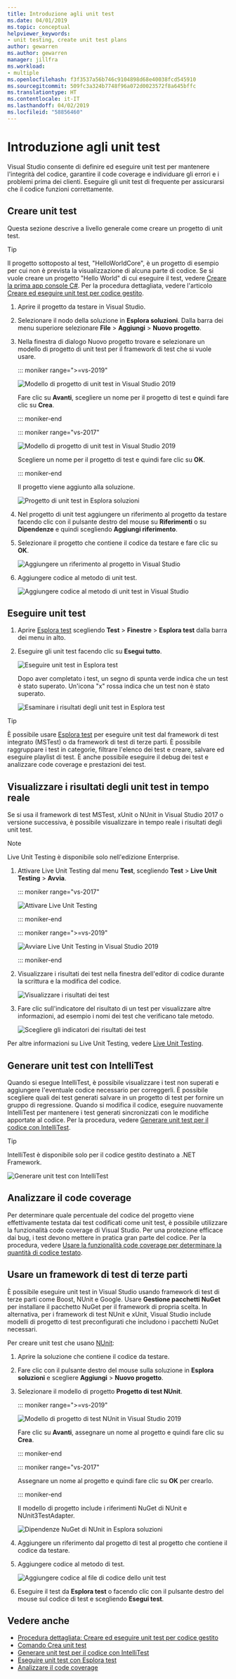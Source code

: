 ```yaml
---
title: Introduzione agli unit test
ms.date: 04/01/2019
ms.topic: conceptual
helpviewer_keywords:
- unit testing, create unit test plans
author: gewarren
ms.author: gewarren
manager: jillfra
ms.workload:
- multiple
ms.openlocfilehash: f3f3537a56b746c9104898d68e40038fcd545910
ms.sourcegitcommit: 509fc3a324b7748f96a072d0023572f8a645bffc
ms.translationtype: HT
ms.contentlocale: it-IT
ms.lasthandoff: 04/02/2019
ms.locfileid: "58856460"
---
```

# <a name="get-started-with-unit-testing"></a>Introduzione agli unit test

Visual Studio consente di definire ed eseguire unit test per mantenere l'integrità del codice, garantire il code coverage e individuare gli errori e i problemi prima dei clienti. Eseguire gli unit test di frequente per assicurarsi che il codice funzioni correttamente.

## <a name="create-unit-tests"></a>Creare unit test

Questa sezione descrive a livello generale come creare un progetto di unit test.

> [!TIP]
> Il progetto sottoposto al test, "HelloWorldCore", è un progetto di esempio per cui non è prevista la visualizzazione di alcuna parte di codice. Se si vuole creare un progetto "Hello World" di cui eseguire il test, vedere [Creare la prima app console C#](../ide/quickstart-csharp-console.md). Per la procedura dettagliata, vedere l'articolo [Creare ed eseguire unit test per codice gestito](walkthrough-creating-and-running-unit-tests-for-managed-code.md).

1. Aprire il progetto da testare in Visual Studio.

1. Selezionare il nodo della soluzione in **Esplora soluzioni**. Dalla barra dei menu superiore selezionare **File** > **Aggiungi** > **Nuovo progetto**.

1. Nella finestra di dialogo Nuovo progetto trovare e selezionare un modello di progetto di unit test per il framework di test che si vuole usare.

   ::: moniker range=">=vs-2019"

   ![Modello di progetto di unit test in Visual Studio 2019](media/vs-2019/add-new-test-project.png)

   Fare clic su **Avanti**, scegliere un nome per il progetto di test e quindi fare clic su **Crea**.

   ::: moniker-end

   ::: moniker range="vs-2017"

   ![Modello di progetto di unit test in Visual Studio 2019](media/mstest-test-project-template.png)

   Scegliere un nome per il progetto di test e quindi fare clic su **OK**.

   ::: moniker-end

   Il progetto viene aggiunto alla soluzione.

   ![Progetto di unit test in Esplora soluzioni](media/vs-2019/solution-explorer.png)

1. Nel progetto di unit test aggiungere un riferimento al progetto da testare facendo clic con il pulsante destro del mouse su **Riferimenti** o su **Dipendenze** e quindi scegliendo **Aggiungi riferimento**.

1. Selezionare il progetto che contiene il codice da testare e fare clic su **OK**.

   ![Aggiungere un riferimento al progetto in Visual Studio](media/vs-2019/reference-manager.png)

1. Aggiungere codice al metodo di unit test.

   ![Aggiungere codice al metodo di unit test in Visual Studio](media/vs-2019/unit-test-method.png)

## <a name="run-unit-tests"></a>Eseguire unit test

1. Aprire [Esplora test](../test/run-unit-tests-with-test-explorer.md) scegliendo **Test** > **Finestre** > **Esplora test** dalla barra dei menu in alto.

1. Eseguire gli unit test facendo clic su **Esegui tutto**.

   ![Eseguire unit test in Esplora test](media/vs-2019/test-explorer-run-all.png)

   Dopo aver completato i test, un segno di spunta verde indica che un test è stato superato. Un'icona "x" rossa indica che un test non è stato superato.

   ![Esaminare i risultati degli unit test in Esplora test](media/vs-2019/unit-test-passed.png)

> [!TIP]
> È possibile usare [Esplora test](../test/run-unit-tests-with-test-explorer.md) per eseguire unit test dal framework di test integrato (MSTest) o da framework di test di terze parti. È possibile raggruppare i test in categorie, filtrare l'elenco dei test e creare, salvare ed eseguire playlist di test. È anche possibile eseguire il debug dei test e analizzare code coverage e prestazioni dei test.

## <a name="view-live-unit-test-results"></a>Visualizzare i risultati degli unit test in tempo reale

Se si usa il framework di test MSTest, xUnit o NUnit in Visual Studio 2017 o versione successiva, è possibile visualizzare in tempo reale i risultati degli unit test.

> [!NOTE]
> Live Unit Testing è disponibile solo nell'edizione Enterprise.

1. Attivare Live Unit Testing dal menu **Test**, scegliendo **Test** > **Live Unit Testing** > **Avvia**.

   ::: moniker range="vs-2017"

   ![Attivare Live Unit Testing](media/live-test-results-start.png)

   ::: moniker-end

   ::: moniker range=">=vs-2019"

   ![Avviare Live Unit Testing in Visual Studio 2019](media/vs-2019/start-live-unit-testing.png)

   ::: moniker-end

1. Visualizzare i risultati dei test nella finestra dell'editor di codice durante la scrittura e la modifica del codice.

   ![Visualizzare i risultati dei test](media/vs-2019/live-unit-testing-results.png)

1. Fare clic sull'indicatore del risultato di un test per visualizzare altre informazioni, ad esempio i nomi dei test che verificano tale metodo.

   ![Scegliere gli indicatori dei risultati dei test](media/vs-2019/live-unit-testing-details.png)

Per altre informazioni su Live Unit Testing, vedere [Live Unit Testing](../test/live-unit-testing-intro.md).

## <a name="generate-unit-tests-with-intellitest"></a>Generare unit test con IntelliTest

Quando si esegue IntelliTest, è possibile visualizzare i test non superati e aggiungere l'eventuale codice necessario per correggerli. È possibile scegliere quali dei test generati salvare in un progetto di test per fornire un gruppo di regressione. Quando si modifica il codice, eseguire nuovamente IntelliTest per mantenere i test generati sincronizzati con le modifiche apportate al codice. Per la procedura, vedere [Generare unit test per il codice con IntelliTest](../test/generate-unit-tests-for-your-code-with-intellitest.md).

> [!TIP]
> IntelliTest è disponibile solo per il codice gestito destinato a .NET Framework.

![Generare unit test con IntelliTest](media/intellitest.png)

## <a name="analyze-code-coverage"></a>Analizzare il code coverage

Per determinare quale percentuale del codice del progetto viene effettivamente testata dai test codificati come unit test, è possibile utilizzare la funzionalità code coverage di Visual Studio. Per una protezione efficace dai bug, i test devono mettere in pratica gran parte del codice. Per la procedura, vedere [Usare la funzionalità code coverage per determinare la quantità di codice testato](../test/using-code-coverage-to-determine-how-much-code-is-being-tested.md).

## <a name="use-a-third-party-test-framework"></a>Usare un framework di test di terze parti

È possibile eseguire unit test in Visual Studio usando framework di test di terze parti come Boost, NUnit e Google. Usare **Gestione pacchetti NuGet** per installare il pacchetto NuGet per il framework di propria scelta. In alternativa, per i framework di test NUnit e xUnit, Visual Studio include modelli di progetto di test preconfigurati che includono i pacchetti NuGet necessari.

Per creare unit test che usano [NUnit](https://nunit.org/):

1. Aprire la soluzione che contiene il codice da testare.

2. Fare clic con il pulsante destro del mouse sulla soluzione in **Esplora soluzioni** e scegliere **Aggiungi** > **Nuovo progetto**.

3. Selezionare il modello di progetto **Progetto di test NUnit**.

   ::: moniker range=">=vs-2019"

   ![Modello di progetto di test NUnit in Visual Studio 2019](media/vs-2019/nunit-test-project-template.png)

   Fare clic su **Avanti**, assegnare un nome al progetto e quindi fare clic su **Crea**.

   ::: moniker-end

   ::: moniker range="vs-2017"

   Assegnare un nome al progetto e quindi fare clic su **OK** per crearlo.

   ::: moniker-end

   Il modello di progetto include i riferimenti NuGet di NUnit e NUnit3TestAdapter.

   ![Dipendenze NuGet di NUnit in Esplora soluzioni](media/vs-2019/nunit-nuget-dependencies.png)

4. Aggiungere un riferimento dal progetto di test al progetto che contiene il codice da testare.

5. Aggiungere codice al metodo di test.

   ![Aggiungere codice al file di codice dello unit test](media/vs-2019/unit-test-method.png)

6. Eseguire il test da **Esplora test** o facendo clic con il pulsante destro del mouse sul codice di test e scegliendo **Esegui test**.

## <a name="see-also"></a>Vedere anche

* [Procedura dettagliata: Creare ed eseguire unit test per codice gestito](walkthrough-creating-and-running-unit-tests-for-managed-code.md)
* [Comando Crea unit test](create-unit-tests-menu.md)
* [Generare unit test per il codice con IntelliTest](generate-unit-tests-for-your-code-with-intellitest.md)
* [Eseguire unit test con Esplora test](run-unit-tests-with-test-explorer.md)
* [Analizzare il code coverage](using-code-coverage-to-determine-how-much-code-is-being-tested.md)